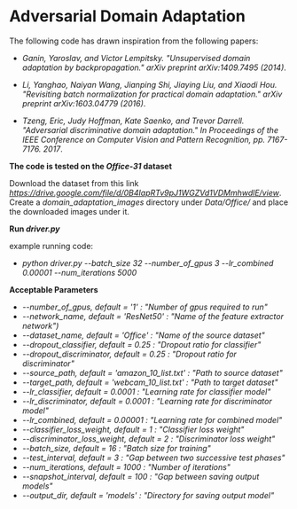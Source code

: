 # Adversarial Domain Adaptation

The following code has drawn inspiration from the following papers:

- *Ganin, Yaroslav, and Victor Lempitsky. "Unsupervised domain adaptation by backpropagation." arXiv preprint arXiv:1409.7495 (2014)*.

- *Li, Yanghao, Naiyan Wang, Jianping Shi, Jiaying Liu, and Xiaodi Hou. "Revisiting batch normalization for practical domain adaptation." arXiv preprint arXiv:1603.04779 (2016)*.

- *Tzeng, Eric, Judy Hoffman, Kate Saenko, and Trevor Darrell. "Adversarial discriminative domain adaptation." In Proceedings of the IEEE Conference on Computer Vision and Pattern Recognition, pp. 7167-7176. 2017*.

**The code is tested on the _Office-31_ dataset**

Download the dataset from this link *https://drive.google.com/file/d/0B4IapRTv9pJ1WGZVd1VDMmhwdlE/view*. Create a *domain_adaptation_images* directory under *Data/Office/* and place the downloaded images under it.

**Run _driver.py_**

example running code:

- *python driver.py --batch_size 32 --number_of_gpus 3 --lr_combined 0.00001 --num_iterations 5000*

**Acceptable Parameters**

- *--number_of_gpus, default = '1' : "Number of gpus required to run"*
- *--network_name, default = 'ResNet50' : "Name of the feature extractor network")*
- *--dataset_name, default = 'Office' : "Name of the source dataset"*
- *--dropout_classifier, default = 0.25 : "Dropout ratio for classifier"*
- *--dropout_discriminator, default = 0.25 : "Dropout ratio for discriminator"*
- *--source_path, default = 'amazon_10_list.txt' : "Path to source dataset"*
- *--target_path, default = 'webcam_10_list.txt' : "Path to target dataset"*
- *--lr_classifier, default = 0.0001 : "Learning rate for classifier model"*
- *--lr_discriminator, default = 0.0001 : "Learning rate for discriminator model"*
- *--lr_combined, default = 0.00001 : "Learning rate for combined model"*
- *--classifier_loss_weight, default = 1 : "Classifier loss weight"*
- *--discriminator_loss_weight, default = 2 : "Discriminator loss weight"*
- *--batch_size, default = 16 : "Batch size for training"*
- *--test_interval, default = 3 : "Gap between two successive test phases"*
- *--num_iterations, default = 1000 : "Number of iterations"*
- *--snapshot_interval, default = 100 : "Gap between saving output models"*
- *--output_dir, default = 'models' : "Directory for saving output model"*



